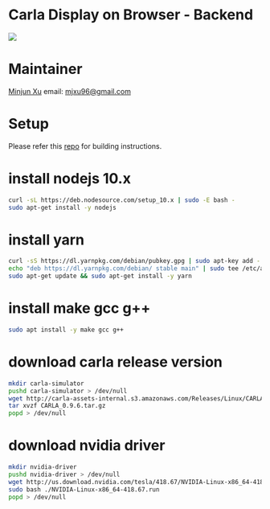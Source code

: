 # Carla Display on Browser - Backend

![](https://github.com/mellocolate/carla-display/blob/master/images/example.gif)

# Maintainer
[Minjun Xu](https://github.com/wx9698) email: mjxu96@gmail.com

# Setup
Please refer this [repo](https://github.com/mellocolate/carla-display) for building instructions.

# install nodejs 10.x
```bash
curl -sL https://deb.nodesource.com/setup_10.x | sudo -E bash -
sudo apt-get install -y nodejs
```

# install yarn
```bash
curl -sS https://dl.yarnpkg.com/debian/pubkey.gpg | sudo apt-key add -
echo "deb https://dl.yarnpkg.com/debian/ stable main" | sudo tee /etc/apt/sources.list.d/yarn.list
sudo apt-get update && sudo apt-get install -y yarn
```

# install make gcc g++
```bash
sudo apt install -y make gcc g++ 
```

# download carla release version
```bash
mkdir carla-simulator
pushd carla-simulator > /dev/null
wget http://carla-assets-internal.s3.amazonaws.com/Releases/Linux/CARLA_0.9.6.tar.gz
tar xvzf CARLA_0.9.6.tar.gz
popd > /dev/null
```

# download nvidia driver
```bash
mkdir nvidia-driver
pushd nvidia-driver > /dev/null
wget http://us.download.nvidia.com/tesla/418.67/NVIDIA-Linux-x86_64-418.67.run
sudo bash ./NVIDIA-Linux-x86_64-418.67.run
popd > /dev/null
```

